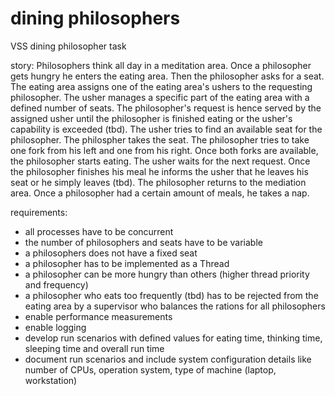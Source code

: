 # dining philosophers
VSS dining philosopher task

story:
Philosophers think all day in a meditation area. 
Once a philosopher gets hungry he enters the eating area.
Then the philosopher asks for a seat.
The eating area assigns one of the eating area's ushers to the requesting philosopher.
The usher manages a specific part of the eating area with a defined number of seats.
The philosopher's request is hence served by the assigned usher until the philosopher is finished eating or the usher's capability is exceeded (tbd).
The usher tries to find an available seat for the philosopher.
The philospher takes the seat.
The philosopher tries to take one fork from his left and one from his right.
Once both forks are available, the philosopher starts eating.
The usher waits for the next request.
Once the philosopher finishes his meal he informs the usher that he leaves his seat or he simply leaves (tbd).
The philosopher returns to the mediation area.
Once a philosopher had a certain amount of meals, he takes a nap.

requirements:
- all processes have to be concurrent
- the number of philosophers and seats have to be variable
- a philosophers does not have a fixed seat
- a philosopher has to be implemented as a Thread
- a philosopher can be more hungry than others (higher thread priority and frequency)
- a philosopher who eats too frequently (tbd) has to be rejected from the eating area by a supervisor who balances the rations for all philosophers
- enable performance measurements
- enable logging
- develop run scenarios with defined values for eating time, thinking time, sleeping time and overall run time
- document run scenarios and include system configuration details like number of CPUs, operation system, type of machine (laptop, workstation)
